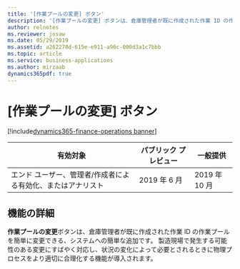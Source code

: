 ```yaml
---
title: '[作業プールの変更] ボタン'
description: '[作業プールの変更] ボタンは、倉庫管理者が既に作成された作業 ID の作業プールを簡単に変更できる、システムへの簡単な追加です。'
author: relnotes
ms.reviewer: josaw
ms.date: 05/29/2019
ms.assetid: a262278d-615e-e911-a96c-000d3a1c7bbb
ms.topic: article
ms.service: business-applications
ms.author: mirzaab
dynamics365pdf: true
---
```

# <a name="change-work-pool-button"></a>[作業プールの変更] ボタン
[!include[dynamics365-finance-operations banner](../includes/dynamics365-finance-operations.md)]

| 有効対象    |  パブリック プレビュー | 一般提供 | 
| ---------- | ---------- |---------- |
|エンド ユーザー、管理者/作成者による有効化、またはアナリスト|2019 年 6 月| 2019 年 10 月|






## <a name="feature-details"></a>機能の詳細
<!--feature detail start -->
**作業プールの変更**ボタンは、倉庫管理者が既に作成された作業 ID の作業プールを簡単に変更できる、システムへの簡単な追加です。 製造現場で発生する可能性のある変更にすばやく対応し、状況の変化によって必要とされるときに物理プロセスをより適切に合理化する機能が導入されます。
<!--feature detail end -->











